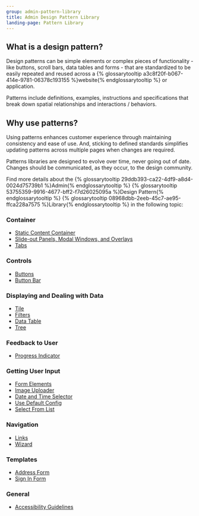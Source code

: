 ```yaml
---
group: admin-pattern-library
title: Admin Design Pattern Library
landing-page: Pattern Library
---
```

## What is a design pattern?

Design patterns can be simple elements or complex pieces of functionality - like buttons, scroll bars, data tables and forms - that are standardized to be easily repeated and reused across a {% glossarytooltip a3c8f20f-b067-414e-9781-06378c193155 %}website{% endglossarytooltip %} or application.

Patterns include definitions, examples, instructions and specifications that break down spatial relationships and interactions / behaviors.

## Why use patterns?

Using patterns enhances customer experience through maintaining consistency and ease of use. And, sticking to defined standards simplifies updating patterns across multiple pages when changes are required.

Patterns libraries are designed to evolve over time, never going out of date. Changes should be communicated, as they occur, to the design community.

Find more details about the {% glossarytooltip 29ddb393-ca22-4df9-a8d4-0024d75739b1 %}Admin{% endglossarytooltip %} {% glossarytooltip 53755359-9916-4677-bff2-f7d26025095a %}Design Pattern{% endglossarytooltip %} {% glossarytooltip 08968dbb-2eeb-45c7-ae95-ffca228a7575 %}Library{% endglossarytooltip %} in the following topic:

### Container

* [Static Content Container](containers/staticContentContainer/contentContainer.html)
* [Slide-out Panels, Modal Windows, and Overlays](containers/slideouts-modals-overlays/slideouts-modals-overalys.html)
* [Tabs](containers/tabs/tabs.html)

### Controls

* [Buttons](controls/buttons/buttons.html)
* [Button Bar](controls/button-bar/button-bar.html)

### Displaying and Dealing with Data

* [Tile](displaying-data/tile/tile.html)
* [Filters](filters/data-table-filters/filtering.html)
* [Data Table](displaying-data/datatable/datatable.html)
* [Tree](displaying-data/tree/tree.html)

### Feedback to User

* [Progress Indicator](feedbackToUser/progressIndicator/progressIndicator.html)

### Getting User Input

* [Form Elements](getting-user-input/form_elements/form_elements.html)
* [Image Uploader](getting-user-input/image_uploader/image_uploader.html)
* [Date and Time Selector](getting-user-input/date_time_selector/date_time_selector.html)
* [Use Default Config](getting-user-input/use_default_config/use_default_config.html)
* [Select From List](getting-user-input/select_from_list/select_from_list.html)

### Navigation

* [Links](navigation/links/links.html)
* [Wizard](navigation/wizard/wizard.html)

### Templates

* [Address Form](templates/address-form/address-form.html)
* [Sign In Form](templates/sign-in-form/sign-in-form.html)

### General

* [Accessibility Guidelines](general/accessibilityguideline/accessibilityGuideline.html)
